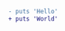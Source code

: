 <link rel="stylesheet" href="https://cdn.jsdelivr.net/npm/github-markdown-css@3.0.1/github-markdown.min.css">

```diff
- puts 'Hello'
+ puts 'World'
```
